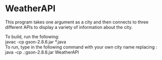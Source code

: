 # WeatherAPI
This program takes one argument as a city and then connects to three different APIs to display a variety of information about the city.

To build, run the following:\
javac -cp gson-2.8.6.jar *.java\
To run, type in the following command with your own city name replacing <city name>:\
java -cp .:gson-2.8.6.jar WeatherAPI <city name>

